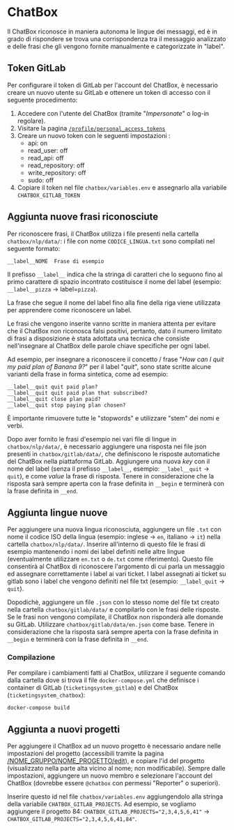 # ChatBox

Il ChatBox riconosce in maniera autonoma le lingue dei messaggi, ed è in grado di
rispondere se trova una corrispondenza tra il messaggio analizzato e delle frasi che
gli vengono fornite manualmente e categorizzate in "label".

## Token GitLab

Per configurare il token di GitLab per l'account del ChatBox, è necessario creare
un nuovo utente su GitLab e ottenere un token di accesso con il seguente procedimento:

1. Accedere con l'utente del ChatBox (tramite "_Impersonate_" o log-in regolare).
2. Visitare la pagina [`/profile/personal_access_tokens`](https://support.banana.ch/profile/personal_access_tokens)
3. Creare un nuovo token con le seguenti impostazioni :
    - api: on
    - read_user: off
    - read_api: off
    - read_repository: off
    - write_repository: off
    - sudo: off
4. Copiare il token nel file `chatbox/variables.env` e assegnarlo alla variabile `CHATBOX_GITLAB_TOKEN`

## Aggiunta nuove frasi riconosciute

Per riconoscere frasi, il ChatBox utilizza i file presenti nella cartella `chatbox/nlp/data/`:
i file con nome `CODICE_LINGUA.txt` sono compilati nel seguente formato:

```
__label__NOME  Frase di esempio
```

Il prefisso `__label__` indica che la stringa di caratteri che lo seguono fino al primo
carattere di spazio incontrato costituisce il nome del label (esempio: `__label__pizza` ->
label=`pizza`).

La frase che segue il nome del label fino alla fine della riga viene utilizzata per apprendere
come riconoscere un label.

Le frasi che vengono inserite vanno scritte in maniera attenta per evitare che il ChatBox non
riconosca falsi positivi, pertanto, dato il numero limitato di frasi a disposizione è stata
adottata una tecnica che consiste nell'insegnare al ChatBox delle parole chiave specifiche per
ogni label.

Ad esempio, per insegnare a riconoscere il concetto / frase
"_How can I quit my paid plan of Banana 9?_" per il label "_quit_", sono
state scritte alcune varianti della frase in forma sintetica, come ad esempio:

```
__label__quit quit paid plan?
__label__quit quit paid plan that subscribed?
__label__quit close plan paid?
__label__quit stop paying plan chosen?
```

È importante rimuovere tutte le "stopwords" e utilizzare "stem" dei nomi e verbi.

Dopo aver fornito le frasi d'esempio nei vari file di lingue in `chatbox/nlp/data/`,
è necessario aggiungere una risposta nei file json presenti in `chatbox/gitlab/data/`,
che definiscono le risposte automatiche del ChatBox nella piattaforma GitLab.
Aggiungere una nuova _key_ con il nome del label (senza il prefisso `__label__`,
esempio: `__label__quit` -> `quit`), e come _value_ la frase di risposta.
Tenere in considerazione che la risposta sarà sempre aperta con la frase definita
in `__begin` e terminerà con la frase definita in `__end`.


## Aggiunta lingue nuove

Per aggiungere una nuova lingua riconosciuta, aggiungere un file `.txt` con nome il
codice ISO della lingua (esempio: inglese -> `en`, italiano -> `it`) nella cartella
`chatbox/nlp/data/`. Inserire all'interno di questo file le frasi di esempio mantenendo
i nomi dei label definiti nelle altre lingue (eventualmente utilizzare `en.txt` o
`de.txt` come riferimento). Questo file consentirà al ChatBox di riconoscere l'argomento
di cui parla un messaggio ed assegnare correttamente i label ai vari ticket.
I label assegnati ai ticket su gitlab sono i label che vengono definiti nel file txt
(esempio: `__label_quit` -> `quit`).

Dopodichè, aggiungere un file `.json` con lo stesso nome del file txt creato nella
cartella `chatbox/gitlab/data/` e compilarlo con le frasi delle risposte.
Se le frasi non vengono compilate, il ChatBox non risponderà alle domande su GitLab.
Utilizzare `chatbox/gitlab/data/en.json` come base.
Tenere in considerazione che la risposta sarà sempre aperta con la frase definita
in `__begin` e terminerà con la frase definita in `__end`.

### Compilazione

Per compilare i cambiamenti fatti al ChatBox, utilizzare il seguente comando
dalla cartella dove si trova il file `docker-compose.yml` che definisce
i container di GitLab (`ticketingsystem_gitlab`) e del ChatBox (`ticketingsystem_chatbox`):

```bash
docker-compose build
```

## Aggiunta a nuovi progetti

Per aggiungere il ChatBox ad un nuovo progetto è necessario andare nelle impostazioni
del progetto (accessibili tramite la pagina
[/NOME_GRUPPO/NOME_PROGETTO/edit](https://support.banana.ch/ticketing/en_support/edit)),
e copiare l'id del progetto (visualizzato nella parte alta vicino al nome; non modificabile).
Sempre dalle impostazioni, aggiungere un nuovo membro e selezionare l'account del ChatBox
(dovrebbe essere `@chatbox` con permessi "Reporter" o superiori).

Inserire questo id nel file `chatbox/variables.env` aggiungendolo alla stringa della variabile
`CHATBOX_GITLAB_PROJECTS`. Ad esempio, se vogliamo aggiungere il progetto 84: 
`CHATBOX_GITLAB_PROJECTS="2,3,4,5,6,41"` -> `CHATBOX_GITLAB_PROJECTS="2,3,4,5,6,41,84"`.

